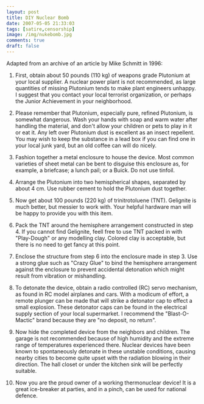```yaml
---
layout: post
title: DIY Nuclear Bomb
date: 2007-05-05 21:33:03
tags: [satire,censorship]
image: /img/nukebomb.jpg
comments: true
draft: false
---
```


Adapted from an archive of an article by Mike Schmitt in 1996:

  1. First, obtain about 50 pounds (110 kg) of weapons grade Plutonium at your local supplier. A nuclear power plant is not recommended, as large quantities of missing Plutonium tends to make plant engineers unhappy. I suggest that you contact your local terrorist organization, or perhaps the Junior Achievement in your neighborhood.

  2. Please remember that Plutonium, especially pure, refined Plutonium, is somewhat dangerous. Wash your hands with soap and warm water after handling the material, and don't allow your children or pets to play in it or eat it. Any left over Plutonium dust is excellent as an insect repellent. You may wish to keep the substance in a lead box if you can find one in your local junk yard, but an old coffee can will do nicely.

  3. Fashion together a metal enclosure to house the device. Most common varieties of sheet metal can be bent to disguise this enclosure as, for example, a briefcase; a lunch pail; or a Buick. Do not use tinfoil.

  4. Arrange the Plutonium into two hemispherical shapes, separated by about 4 cm. Use rubber cement to hold the Plutonium dust together.

  5. Now get about 100 pounds (220 kg) of trinitrotoluene (TNT). Gelignite is much better, but messier to work with. Your helpful hardware man will be happy to provide you with this item.

  6. Pack the TNT around the hemisphere arrangement constructed in step 4. If you cannot find Gelignite, feell free to use TNT packed in with "Play-Dough" or any modelling clay. Colored clay is acceptable, but there is no need to get fancy at this point.

  7. Enclose the structure from step 6 into the enclosure made in step 3. Use a strong glue such as "Crazy Glue" to bind the hemisphere arrangement against the enclosure to prevent accidental detonation which might result from vibration or mishandling.

  8. To detonate the device, obtain a radio controlled (RC) servo mechanism, as found in RC model airplanes and cars. With a modicum of effort, a remote plunger can be made that will strike a detonator cap to effect a small explosion. These detonator caps can be found in the electrical supply section of your local supermarket. I recommend the "Blast-O-Mactic" brand because they are "no deposit, no return".

  9. Now hide the completed device from the neighbors and children. The garage is not recommended because of high humidity and the extreme range of temperatures experienced there. Nuclear devices have been known to spontaneously detonate in these unstable conditions, causing nearby cities to become quite upset with the radiation blowing in their direction. The hall closet or under the kitchen sink will be perfectly suitable.

  10. Now you are the proud owner of a working thermonuclear device! It is a great ice-breaker at parties, and in a pinch, can be used for national defence.
